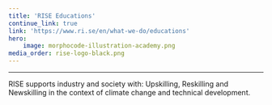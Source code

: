 ```yaml
---
title: 'RISE Educations'
continue_link: true
link: 'https://www.ri.se/en/what-we-do/educations'
hero:
    image: morphocode-illustration-academy.png
media_order: rise-logo-black.png
---
```


***
RISE supports industry and society with: Upskilling, Reskilling and Newskilling in the context of climate change and technical development.